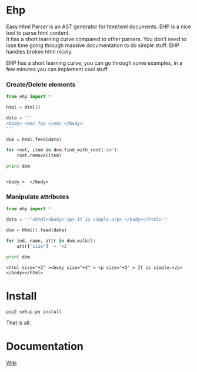 # Ehp

Easy Html Parser is an AST generator for html/xml documents. EHP is a nice tool to parse html content.  
It has a short learning curve compared to other parsers. You don't need to lose time going through massive 
documentation to do simple stuff. EHP handles broken html nicely.

EHP has a short learning curve, you can go through some examples, in a few minutes
you can implement cool stuff.

### Create/Delete elements

~~~python
from ehp import *

html = Html()

data = '''
<body> <em> foo </em> </body>
'''

dom = html.feed(data)

for root, item in dom.find_with_root('em'):
    root.remove(item)

print dom
~~~

~~~

<body >  </body>
~~~

### Manipulate attributes

~~~python
from ehp import *

data = '''<html><body> <p> It is simple.</p> </body></html>'''

dom = Html().feed(data)

for ind, name, attr in dom.walk():
    attr['size']  = '+2'

print dom
~~~

~~~
<html size="+2" ><body size="+2" > <p size="+2" > It is simple.</p> </body></html>
~~~

Install
=======
    pip2 setup.py install
    
That is all.

# Documentation

[Wiki](https://github.com/iogf/ehp/wiki)




